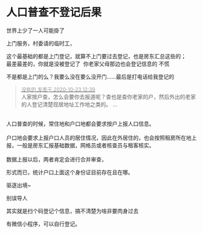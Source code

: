 # 人口普查不登记后果


世界上少了一人<img src="static/image/smiley/default/lol.gif" smilieid="12" border="0" alt="" />可能掛了

上门服务，村委请的临时工，

这个最基础的都是上门登记，就算不上门要过去登记，也是房东汇总这些的；<br />
最差最差的，你就是没被登记了&nbsp;&nbsp;你老家父母那边也会登记信息的 不慌

不是都是上门的么？我要么没在要么没开门……最后是打电话给我登记的<img src="static/image/smiley/default/lol.gif" smilieid="12" border="0" alt="" />

<div class="quote"><blockquote><font size="2"><a href="https://www.hostloc.com/forum.php?mod=redirect&amp;goto=findpost&amp;pid=9340537&amp;ptid=757558" target="_blank"><font color="#999999">没有的 发表于 2020-10-23 12:39</font></a></font><br />
人家按户查，怎么会要你去报道呢？查也是查你老家的户，然后外出的老家的人登记清楚现居地址工作地之类的。 ...</blockquote></div><br />
人口普查的时候，常住地和户口地都会要求按户上报人口信息。<br />
<br />
户口地会要求上报户口人员的居住情况，因此在外居住的，也会按照租房所在地上报，一般是房东汇报基础数据，网格员或者核查员与租客核实。<br />
<br />
数据上报以后，两者肯定会进行合并审查，<br />


形式而已，统计户口上面这个身份证目前存在且在哪。

驱逐出境~<img id="aimg_ttu1n" onclick="zoom(this, this.src, 0, 0, 0)" class="zoom" src="https://cdn.jsdelivr.net/gh/hishis/forum-master/public/images/patch.gif" onmouseover="img_onmouseoverfunc(this)" onload="thumbImg(this)" border="0" alt="" />

别误导人

其实就是扫个码登记个信息，搞不清楚为啥非要肉身过去

有微信小程序，可以自行登记。
